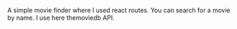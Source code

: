 A simple movie finder where I used react routes. You can search for a movie by name. I use here themoviedb API.
